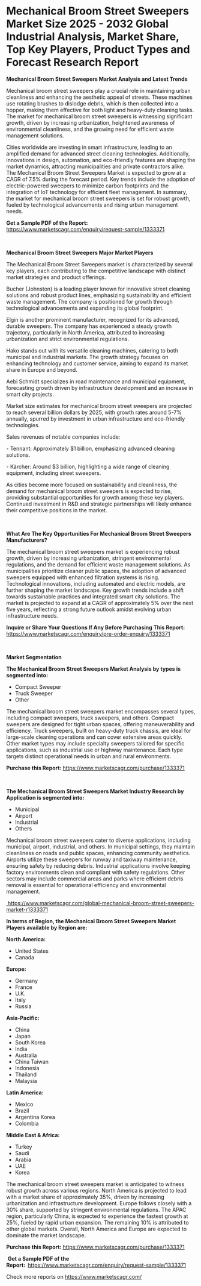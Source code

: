 <p><h1>Mechanical Broom Street Sweepers Market Size 2025 - 2032 Global Industrial Analysis, Market Share, Top Key Players, Product Types and Forecast Research Report</h1></p><p><strong>Mechanical Broom Street Sweepers Market Analysis and Latest Trends</strong></p>
<p><p>Mechanical broom street sweepers play a crucial role in maintaining urban cleanliness and enhancing the aesthetic appeal of streets. These machines use rotating brushes to dislodge debris, which is then collected into a hopper, making them effective for both light and heavy-duty cleaning tasks. The market for mechanical broom street sweepers is witnessing significant growth, driven by increasing urbanization, heightened awareness of environmental cleanliness, and the growing need for efficient waste management solutions.</p><p>Cities worldwide are investing in smart infrastructure, leading to an amplified demand for advanced street cleaning technologies. Additionally, innovations in design, automation, and eco-friendly features are shaping the market dynamics, attracting municipalities and private contractors alike. The Mechanical Broom Street Sweepers Market is expected to grow at a CAGR of 7.5% during the forecast period. Key trends include the adoption of electric-powered sweepers to minimize carbon footprints and the integration of IoT technology for efficient fleet management. In summary, the market for mechanical broom street sweepers is set for robust growth, fueled by technological advancements and rising urban management needs.</p></p>
<p><strong>Get a Sample PDF of the Report:&nbsp;</strong> <a href="https://www.marketscagr.com/enquiry/request-sample/1333371?utm_campaign=3447&utm_medium=2&utm_source=Github&utm_content=ia&utm_term=24032025&utm_id=mechanical-broom-street-sweepers">https://www.marketscagr.com/enquiry/request-sample/1333371</a></p>
<p>&nbsp;</p>
<p><strong>Mechanical Broom Street Sweepers Major Market Players</strong></p>
<p><p>The Mechanical Broom Street Sweepers market is characterized by several key players, each contributing to the competitive landscape with distinct market strategies and product offerings.</p><p>Bucher (Johnston) is a leading player known for innovative street cleaning solutions and robust product lines, emphasizing sustainability and efficient waste management. The company is positioned for growth through technological advancements and expanding its global footprint.</p><p>Elgin is another prominent manufacturer, recognized for its advanced, durable sweepers. The company has experienced a steady growth trajectory, particularly in North America, attributed to increasing urbanization and strict environmental regulations. </p><p>Hako stands out with its versatile cleaning machines, catering to both municipal and industrial markets. The growth strategy focuses on enhancing technology and customer service, aiming to expand its market share in Europe and beyond.</p><p>Aebi Schmidt specializes in road maintenance and municipal equipment, forecasting growth driven by infrastructure development and an increase in smart city projects. </p><p>Market size estimates for mechanical broom street sweepers are projected to reach several billion dollars by 2025, with growth rates around 5-7% annually, spurred by investment in urban infrastructure and eco-friendly technologies.</p><p>Sales revenues of notable companies include:</p><p>- Tennant: Approximately $1 billion, emphasizing advanced cleaning solutions.</p><p>- Kärcher: Around $3 billion, highlighting a wide range of cleaning equipment, including street sweepers.</p><p>As cities become more focused on sustainability and cleanliness, the demand for mechanical broom street sweepers is expected to rise, providing substantial opportunities for growth among these key players. Continued investment in R&D and strategic partnerships will likely enhance their competitive positions in the market.</p></p>
<p>&nbsp;</p>
<p><strong>What Are The Key Opportunities For Mechanical Broom Street Sweepers Manufacturers?</strong></p>
<p><p>The mechanical broom street sweepers market is experiencing robust growth, driven by increasing urbanization, stringent environmental regulations, and the demand for efficient waste management solutions. As municipalities prioritize cleaner public spaces, the adoption of advanced sweepers equipped with enhanced filtration systems is rising. Technological innovations, including automated and electric models, are further shaping the market landscape. Key growth trends include a shift towards sustainable practices and integrated smart city solutions. The market is projected to expand at a CAGR of approximately 5% over the next five years, reflecting a strong future outlook amidst evolving urban infrastructure needs.</p></p>
<p><strong>Inquire or Share Your Questions If Any Before Purchasing This Report:</strong> <a href="https://www.marketscagr.com/enquiry/pre-order-enquiry/1333371?utm_campaign=3447&utm_medium=2&utm_source=Github&utm_content=ia&utm_term=24032025&utm_id=mechanical-broom-street-sweepers">https://www.marketscagr.com/enquiry/pre-order-enquiry/1333371</a></p>
<p>&nbsp;</p>
<p><strong>Market Segmentation</strong></p>
<p><strong>The Mechanical Broom Street Sweepers Market Analysis by types is segmented into:</strong></p>
<p><ul><li>Compact Sweeper</li><li>Truck Sweeper</li><li>Other</li></ul></p>
<p><p>The mechanical broom street sweepers market encompasses several types, including compact sweepers, truck sweepers, and others. Compact sweepers are designed for tight urban spaces, offering maneuverability and efficiency. Truck sweepers, built on heavy-duty truck chassis, are ideal for large-scale cleaning operations and can cover extensive areas quickly. Other market types may include specialty sweepers tailored for specific applications, such as industrial use or highway maintenance. Each type targets distinct operational needs in urban and rural environments.</p></p>
<p><strong>Purchase this Report:&nbsp;</strong><a href="https://www.marketscagr.com/purchase/1333371?utm_campaign=3447&utm_medium=2&utm_source=Github&utm_content=ia&utm_term=24032025&utm_id=mechanical-broom-street-sweepers">https://www.marketscagr.com/purchase/1333371</a></p>
<p>&nbsp;</p>
<p><strong>The Mechanical Broom Street Sweepers Market Industry Research by Application is segmented into:</strong></p>
<p><ul><li>Municipal</li><li>Airport</li><li>Industrial</li><li>Others</li></ul></p>
<p><p>Mechanical broom street sweepers cater to diverse applications, including municipal, airport, industrial, and others. In municipal settings, they maintain cleanliness on roads and public spaces, enhancing community aesthetics. Airports utilize these sweepers for runway and taxiway maintenance, ensuring safety by reducing debris. Industrial applications involve keeping factory environments clean and compliant with safety regulations. Other sectors may include commercial areas and parks where efficient debris removal is essential for operational efficiency and environmental management.</p></p>
<p><a href="https://www.marketscagr.com/global-mechanical-broom-street-sweepers-market-r1333371?utm_campaign=3447&utm_medium=2&utm_source=Github&utm_content=ia&utm_term=24032025&utm_id=mechanical-broom-street-sweepers">&nbsp;https://www.marketscagr.com/global-mechanical-broom-street-sweepers-market-r1333371</a></p>
<p><strong>In terms of Region, the Mechanical Broom Street Sweepers Market Players available by Region are:</strong></p>
<p>
    <p> <strong> North America: </strong>
        <ul>
            <li>United States</li>
            <li>Canada</li>
        </ul>
        </p> 
    <p> <strong> Europe: </strong>
        <ul>
            <li>Germany</li>
            <li>France</li>
            <li>U.K.</li>
            <li>Italy</li>
            <li>Russia</li>
        </ul>
        </p> 
    <p> <strong> Asia-Pacific: </strong>
        <ul>
            <li>China</li>
            <li>Japan</li>
            <li>South Korea</li>
            <li>India</li>
            <li>Australia</li>
            <li>China Taiwan</li>
            <li>Indonesia</li>
            <li>Thailand</li>
            <li>Malaysia</li>
        </ul>
        </p> 
    <p> <strong> Latin America: </strong>
        <ul>
            <li>Mexico</li>
            <li>Brazil</li>
            <li>Argentina Korea</li>
            <li>Colombia</li>
        </ul>
        </p> 
    <p> <strong> Middle East & Africa: </strong>
        <ul>
            <li>Turkey</li>
            <li>Saudi</li>
            <li>Arabia</li>
            <li>UAE</li>
            <li>Korea</li>
        </ul>
    </p>
    </p>
<p><p>The mechanical broom street sweepers market is anticipated to witness robust growth across various regions. North America is projected to lead with a market share of approximately 35%, driven by increasing urbanization and infrastructure development. Europe follows closely with a 30% share, supported by stringent environmental regulations. The APAC region, particularly China, is expected to experience the fastest growth at 25%, fueled by rapid urban expansion. The remaining 10% is attributed to other global markets. Overall, North America and Europe are expected to dominate the market landscape.</p></p>
<p><strong>Purchase this Report: </strong><a href="https://www.marketscagr.com/purchase/1333371?utm_campaign=3447&utm_medium=2&utm_source=Github&utm_content=ia&utm_term=24032025&utm_id=mechanical-broom-street-sweepers">https://www.marketscagr.com/purchase/1333371</a></p>
<p>&nbsp;<strong>Get a Sample PDF of the Report:&nbsp;&nbsp;</strong><a href="https://www.marketscagr.com/enquiry/request-sample/1333371?utm_campaign=3447&utm_medium=2&utm_source=Github&utm_content=ia&utm_term=24032025&utm_id=mechanical-broom-street-sweepers">https://www.marketscagr.com/enquiry/request-sample/1333371</a></p>
<p><strong></strong></p>
<p>Check more reports on <a href="https://www.marketscagr.com/?utm_campaign=3447&utm_medium=2&utm_source=Github&utm_content=ia&utm_term=24032025&utm_id=mechanical-broom-street-sweepers">https://www.marketscagr.com/</a></p>